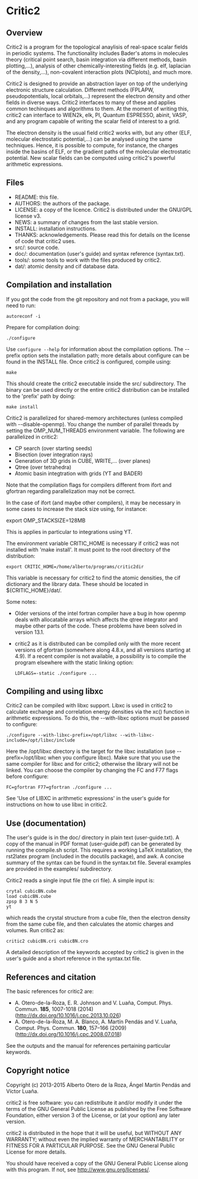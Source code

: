 # Critic2
## Overview

Critic2 is a program for the topological anaylisis of real-space
scalar fields in periodic systems. The functionality includes Bader's
atoms in molecules theory (critical point search, basin integration
via different methods, basin plotting,...), analysis of other
chemically-interesting fields (e.g. elf, laplacian of the
density,...), non-covalent interaction plots (NCIplots), and much
more.

Critic2 is designed to provide an abstraction layer on top of the
underlying electronic structure calculation. Different methods
(FPLAPW, pseudopotentials, local orbitals,...) represent the electron
density and other fields in diverse ways. Critic2 interfaces to many
of these and applies common techinques and algorithms to them. At the
moment of writing this, critic2 can interface to WIEN2k, elk, PI,
Quantum ESPRESSO, abinit, VASP, and any program capable of writing the
scalar field of interest to a grid.

The electron density is the usual field critic2 works with, but any
other (ELF, molecular electrostatic potential,...) can be analysed
using the same techniques. Hence, it is possible to compute, for
instance, the charges inside the basins of ELF, or the gradient paths
of the molecular electrostatic potential. New scalar fields can be
computed using critic2's powerful arithmetic expressions.

## Files

* README: this file.
* AUTHORS: the authors of the package.
* LICENSE: a copy of the licence. Critic2 is distributed under the
  GNU/GPL license v3.  
* NEWS: a summary of changes from the last stable version.
* INSTALL: installation instructions.
* THANKS: acknowledgements. Please read this for details on the
  license of code that critic2 uses.
* src/: source code.
* doc/: documentation (user's guide) and syntax reference
        (syntax.txt). 
* tools/: some tools to work with the files produced by critic2.
* dat/: atomic density and cif database data.

## Compilation and installation

If you got the code from the git repository and not from a package,
you will need to run:

    autoreconf -i

Prepare for compilation doing:

    ./configure

Use <code>configure --help</code> for information about the
compilation options. The --prefix option sets the installation
path; more details about configure can be found in the INSTALL
file. Once critic2 is configured, compile using:

    make

This should create the critic2 executable inside the src/
subdirectory. The binary can be used directly or the entire critic2
distribution can be installed to the 'prefix' path by doing:

    make install

Critic2 is parallelized for shared-memory architectures (unless
compiled with --disable-openmp). You change the number of parallel
threads by setting the OMP_NUM_THREADS environment variable. The
following are parallelized in critic2:

* CP search (over starting seeds)
* Bisection (over integration rays)
* Generation of 3D grids in CUBE, WRITE,... (over planes)
* Qtree (over tetrahedra)
* Atomic basin integtration with grids (YT and BADER)

Note that the compilation flags for compilers different from ifort and
gfortran regarding parallelization may not be correct. 

In the case of ifort (and maybe other compilers), it may be necessary
in some cases to increase the stack size using, for instance:

export OMP_STACKSIZE=128MB

This is applies in particular to integrations using YT.

The environment variable CRITIC_HOME is necessary if critic2 was not
installed with 'make install'. It must point to the root directory of
the distribution:

    export CRITIC_HOME=/home/alberto/programs/critic2dir

This variable is necessary for critic2 to find the atomic densities,
the cif dictionary and the library data. These should be located in
${CRITIC_HOME}/dat/.

Some notes: 

* Older versions of the intel fortran compiler have a bug in how
openmp deals with allocatable arrays which affects the qtree
integrator and maybe other parts of the code. These problems have been
solved in version 13.1.

* critic2 as it is distributed can be compiled only with the more
recent versions of gfortran (somewhere along 4.8.x, and all versions
starting at 4.9). If a recent compiler is not available, a possibility
is to compile the program elsewhere with the static linking option:

      LDFLAGS=-static ./configure ...

## Compiling and using libxc

Critic2 can be compiled with libxc support. Libxc is used in critic2
to calculate exchange and correlation energy densities via the xc()
function in arithmetic expressions. To do this, the --with-libxc
options must be passed to configure:

    ./configure --with-libxc-prefix=/opt/libxc --with-libxc-include=/opt/libxc/include

Here the /opt/libxc directory is the target for the libxc installation
(use --prefix=/opt/libxc when you configure libxc). Make sure that you
use the same compiler for libxc and for critic2; otherwise the library
will not be linked. You can choose the compiler by changing the FC and
F77 flags before configure:

    FC=gfortran F77=gfortran ./configure ...

See 'Use of LIBXC in arithmetic expressions' in the user's guide for
instructions on how to use libxc in critic2.

## Use (documentation)

The user's guide is in the doc/ directory in plain text
(user-guide.txt). A copy of the manual in PDF format (user-guide.pdf)
can be generated by running the compile.sh script. This requires a
working LaTeX installation, the rst2latex program (included in the
docutils package), and awk. A concise summary of the syntax can be
found in the syntax.txt file. Several examples are provided in the
examples/ subdirectory.

Critic2 reads a single input file (the cri file). A simple input is:

    crytal cubicBN.cube
    load cubicBN.cube
    zpsp B 3 N 5
    yt

which reads the crystal structure from a cube file, then the electron
density from the same cube file, and then calculates the atomic
charges and volumes. Run critic2 as:

    critic2 cubicBN.cri cubicBN.cro

A detailed description of the keywords accepted by critic2 is given in
the user's guide and a short reference in the syntax.txt file. 

## References and citation

The basic references for critic2 are:

* A. Otero-de-la-Roza, E. R. Johnson and V. Luaña, 
  Comput. Phys. Commun. **185**, 1007-1018 (2014)
  (http://dx.doi.org/10.1016/j.cpc.2013.10.026) 
* A. Otero-de-la-Roza, M. A. Blanco, A. Martín Pendás and V. Luaña, 
  Comput. Phys. Commun. **180**, 157–166 (2009)
  (http://dx.doi.org/10.1016/j.cpc.2008.07.018) 

See the outputs and the manual for references pertaining particular keywords. 

## Copyright notice

Copyright (c) 2013-2015 Alberto Otero de la Roza, Ángel Martín Pendás and
Víctor Luaña.

critic2 is free software: you can redistribute it and/or modify
it under the terms of the GNU General Public License as published by
the Free Software Foundation, either version 3 of the License, or (at
your option) any later version.

critic2 is distributed in the hope that it will be useful,
but WITHOUT ANY WARRANTY; without even the implied warranty of
MERCHANTABILITY or FITNESS FOR A PARTICULAR PURPOSE.  See the
GNU General Public License for more details.

You should have received a copy of the GNU General Public License
along with this program.  If not, see <http://www.gnu.org/licenses/>.
